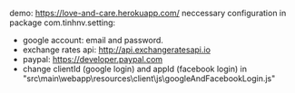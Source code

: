 demo: https://love-and-care.herokuapp.com/
neccessary configuration in package com.tinhnv.setting:
- google account: email and password.
- exchange rates api: http://api.exchangeratesapi.io
- paypal: https://developer.paypal.com
- change clientId (google login) and appId (facebook login) in "src\main\webapp\resources\client\js\googleAndFacebookLogin.js"
